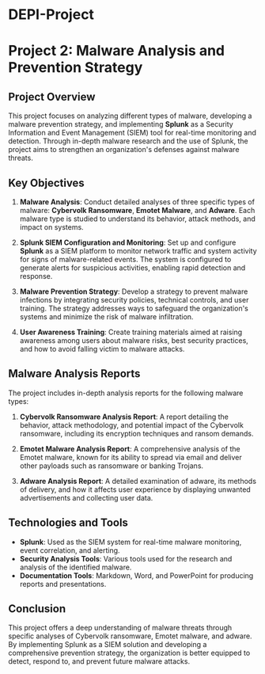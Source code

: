 # DEPI-Project
# Project 2: Malware Analysis and Prevention Strategy

## Project Overview
This project focuses on analyzing different types of malware, developing a malware prevention strategy, and implementing **Splunk** as a Security Information and Event Management (SIEM) tool for real-time monitoring and detection. Through in-depth malware research and the use of Splunk, the project aims to strengthen an organization's defenses against malware threats.

## Key Objectives
1. **Malware Analysis**: Conduct detailed analyses of three specific types of malware: **Cybervolk Ransomware**, **Emotet Malware**, and **Adware**. Each malware type is studied to understand its behavior, attack methods, and impact on systems.
   
2. **Splunk SIEM Configuration and Monitoring**: Set up and configure **Splunk** as a SIEM platform to monitor network traffic and system activity for signs of malware-related events. The system is configured to generate alerts for suspicious activities, enabling rapid detection and response.

3. **Malware Prevention Strategy**: Develop a strategy to prevent malware infections by integrating security policies, technical controls, and user training. The strategy addresses ways to safeguard the organization's systems and minimize the risk of malware infiltration.

4. **User Awareness Training**: Create training materials aimed at raising awareness among users about malware risks, best security practices, and how to avoid falling victim to malware attacks.

## Malware Analysis Reports
The project includes in-depth analysis reports for the following malware types:
1. **Cybervolk Ransomware Analysis Report**: A report detailing the behavior, attack methodology, and potential impact of the Cybervolk ransomware, including its encryption techniques and ransom demands.
   
2. **Emotet Malware Analysis Report**: A comprehensive analysis of the Emotet malware, known for its ability to spread via email and deliver other payloads such as ransomware or banking Trojans.
   
3. **Adware Analysis Report**: A detailed examination of adware, its methods of delivery, and how it affects user experience by displaying unwanted advertisements and collecting user data.

## Technologies and Tools
- **Splunk**: Used as the SIEM system for real-time malware monitoring, event correlation, and alerting.
- **Security Analysis Tools**: Various tools used for the research and analysis of the identified malware.
- **Documentation Tools**: Markdown, Word, and PowerPoint for producing reports and presentations.

## Conclusion
This project offers a deep understanding of malware threats through specific analyses of Cybervolk ransomware, Emotet malware, and adware. By implementing Splunk as a SIEM solution and developing a comprehensive prevention strategy, the organization is better equipped to detect, respond to, and prevent future malware attacks.

